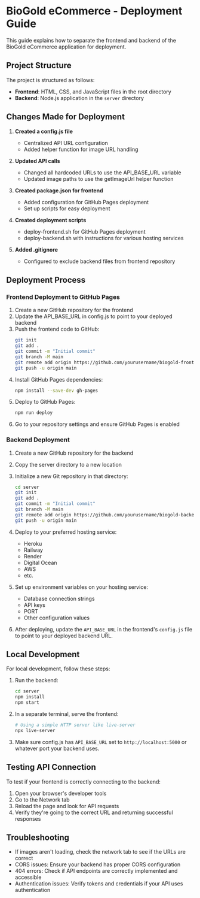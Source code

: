 # BioGold eCommerce - Deployment Guide

This guide explains how to separate the frontend and backend of the BioGold eCommerce application for deployment.

## Project Structure

The project is structured as follows:

- **Frontend**: HTML, CSS, and JavaScript files in the root directory
- **Backend**: Node.js application in the `server` directory

## Changes Made for Deployment

1. **Created a config.js file**
   - Centralized API URL configuration
   - Added helper function for image URL handling

2. **Updated API calls**
   - Changed all hardcoded URLs to use the API_BASE_URL variable
   - Updated image paths to use the getImageUrl helper function

3. **Created package.json for frontend**
   - Added configuration for GitHub Pages deployment
   - Set up scripts for easy deployment

4. **Created deployment scripts**
   - deploy-frontend.sh for GitHub Pages deployment
   - deploy-backend.sh with instructions for various hosting services

5. **Added .gitignore**
   - Configured to exclude backend files from frontend repository

## Deployment Process

### Frontend Deployment to GitHub Pages

1. Create a new GitHub repository for the frontend
2. Update the API_BASE_URL in config.js to point to your deployed backend
3. Push the frontend code to GitHub:
   ```bash
   git init
   git add .
   git commit -m "Initial commit"
   git branch -M main
   git remote add origin https://github.com/yourusername/biogold-frontend.git
   git push -u origin main
   ```
4. Install GitHub Pages dependencies:
   ```bash
   npm install --save-dev gh-pages
   ```
5. Deploy to GitHub Pages:
   ```bash
   npm run deploy
   ```
6. Go to your repository settings and ensure GitHub Pages is enabled

### Backend Deployment

1. Create a new GitHub repository for the backend
2. Copy the server directory to a new location
3. Initialize a new Git repository in that directory:
   ```bash
   cd server
   git init
   git add .
   git commit -m "Initial commit"
   git branch -M main
   git remote add origin https://github.com/yourusername/biogold-backend.git
   git push -u origin main
   ```
4. Deploy to your preferred hosting service:
   - Heroku
   - Railway
   - Render
   - Digital Ocean
   - AWS
   - etc.
5. Set up environment variables on your hosting service:
   - Database connection strings
   - API keys
   - PORT
   - Other configuration values

6. After deploying, update the `API_BASE_URL` in the frontend's `config.js` file to point to your deployed backend URL.

## Local Development

For local development, follow these steps:

1. Run the backend:
   ```bash
   cd server
   npm install
   npm start
   ```
2. In a separate terminal, serve the frontend:
   ```bash
   # Using a simple HTTP server like live-server
   npx live-server
   ```
3. Make sure config.js has `API_BASE_URL` set to `http://localhost:5000` or whatever port your backend uses.

## Testing API Connection

To test if your frontend is correctly connecting to the backend:

1. Open your browser's developer tools
2. Go to the Network tab
3. Reload the page and look for API requests
4. Verify they're going to the correct URL and returning successful responses

## Troubleshooting

- If images aren't loading, check the network tab to see if the URLs are correct
- CORS issues: Ensure your backend has proper CORS configuration
- 404 errors: Check if API endpoints are correctly implemented and accessible
- Authentication issues: Verify tokens and credentials if your API uses authentication 